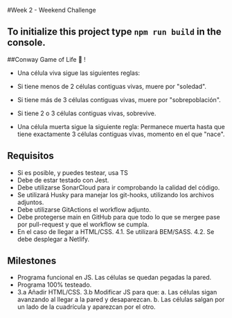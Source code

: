 #Week 2 - Weekend Challenge

## To initialize this project type `npm run build` in the console.

##Conway Game of Life 🦠 !

- Una célula viva sigue las siguientes reglas:

* Si tiene menos de 2 células contiguas vivas, muere por "soledad".

* Si tiene más de 3 células contiguas vivas, muere por "sobrepoblación".

* Si tiene 2 o 3 células contiguas vivas, sobrevive.

* Una célula muerta sigue la siguiente regla: Permanece muerta hasta que tiene exactamente 3 células contiguas vivas, momento en el que "nace".

## Requisitos

- Si es posible, y puedes testear, usa TS
- Debe de estar testado con Jest.
- Debe utilizarse SonarCloud para ir comprobando la calidad del código.
- Se utilizará Husky para manejar los git-hooks, utilizando los archivos adjuntos.
- Debe utilizarse GitActions el workflow adjunto.
- Debe protegerse main en GitHub para que todo lo que se mergee pase por pull-request y que el workflow se cumpla.
- En el caso de llegar a HTML/CSS. 4.1. Se utilizará BEM/SASS. 4.2. Se debe desplegar a Netlify.

## Milestones

- Programa funcional en JS. Las células se quedan pegadas la pared.
- Programa 100% testeado.
- 3.a Añadir HTML/CSS. 3.b Modificar JS para que: a. Las células sigan avanzando al llegar a la pared y desaparezcan. b. Las células salgan por un lado de la cuadrícula y aparezcan por el otro.
